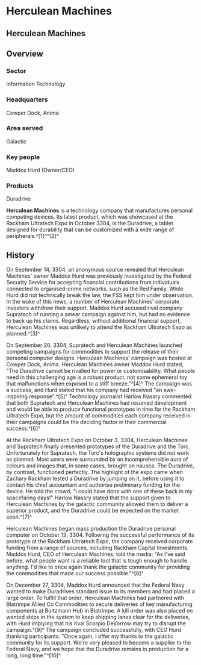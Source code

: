 # Herculean Machines
## Herculean Machines

		

## Overview

### Sector

Information Technology

### Headquarters

Cowper Dock, Anima

### Area served

Galactic

### Key people

Maddox Hurd (Owner/CEO)

### Products

Duradrive

**Herculean Machines** is a technology company that manufactures personal computing devices. Its latest product, which was showcased at the Rackham Ultratech Expo in October 3304, is the Duradrive, a tablet designed for durability that can be customized with a wide range of peripherals.^[1]^^[2]^

## History

On September 14, 3304, an anonymous source revealed that Herculean Machines' owner Maddox Hurd was previously investigated by the Federal Security Service for accepting financial contributions from individuals connected to organised-crime networks, such as the Red Family. While Hurd did not technically break the law, the FSS kept him under observation. In the wake of this news, a number of Herculean Machines' corporate investors withdrew their support. Maddox Hurd accused rival company Supratech of running a smear campaign against him, but had no evidence to back up his claims. Regardless, without additional financial support, Herculean Machines was unlikely to attend the Rackham Ultratech Expo as planned.^[3]^

On September 20, 3304, Supratech and Herculean Machines launched competing campaigns for commodities to support the release of their personal computer designs. Herculean Machines' campaign was hosted at Cowper Dock, Anima. Herculean Machines owner Maddox Hurd stated, "The Duradrive cannot be rivalled for power or customisability. What people need in this challenging age is a robust product, not some ephemeral toy that malfunctions when exposed to a stiff breeze."^[4]^ The campaign was a success, and Hurd stated that his company had received "an awe-inspiring response".^[5]^ Technology journalist Harlow Nassry commented that both Supratech and Herculean Machines had resumed development and would be able to produce functional prototypes in time for the Rackham Ultratech Expo, but the amount of commodities each company received in their campaigns could be the deciding factor in their commercial success.^[6]^

At the Rackham Ultratech Expo on October 3, 3304, Herculean Machines and Supratech finally presented prototypes of the Duradrive and the Torc. Unfortunately for Supratech, the Torc's holographic systems did not work as planned. Most users were surrounded by an incomprehensible aura of colours and images that, in some cases, brought on nausea. The Duradrive, by contrast, functioned perfectly. The highlight of the expo came when Zachary Rackham tested a Duradrive by jumping on it, before using it to contact his chief accountant and authorise preliminary funding for the device. He told the crowd, "I could have done with one of these back in my spacefaring days!" Harlow Nassry stated that the support given to Herculean Machines by the galactic community allowed them to deliver a superior product, and the Duradrive could be expected on the market soon.^[7]^

Herculean Machines began mass production the Duradrive personal computer on October 12, 3304. Following the successful performance of its prototype at the Rackham Ultratech Expo, the company received corporate funding from a range of sources, including Rackham Capital Investments. Maddox Hurd, CEO of Herculean Machines, told the media: "As I've said before, what people want is a reliable tool that is tough enough to handle anything. I'd like to once again thank the galactic community for providing the commodities that made our success possible."^[8]^

On December 27, 3304, Maddox Hurd announced that the Federal Navy wanted to make Duradrives standard issue to its members and had placed a large order. To fulfill that order, Herculean Machines had partnered with Blatrimpe Allied Co Commodities to secure deliveries of key manufacturing components at Boltzmann Hub in Blatrimpe. A kill order was also placed on wanted ships in the system to keep shipping lanes clear for the deliveries, with Hurd implying that his rival Scorpio DeVorrow may try to disrupt the campaign.^[9]^ The campaign concluded successfully, with CEO Hurd thanking participants: "Once again, I offer my thanks to the galactic community for its support. We're very pleased to become a supplier to the Federal Navy, and we hope that the Duradrive remains in production for a long, long time."^[10]^